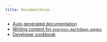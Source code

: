 ```yaml
---
title: Documentation
---
```


-   [Auto generated documentation](jsdoc.md)
-   [Writing content for `express-markdown-pages`](writing-content.md)
-   [Developer cookbook](cookbook.md)
